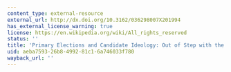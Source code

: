 ```yaml
---
content_type: external-resource
external_url: http://dx.doi.org/10.3162/036298007X201994
has_external_license_warning: true
license: https://en.wikipedia.org/wiki/All_rights_reserved
status: ''
title: 'Primary Elections and Candidate Ideology: Out of Step with the Primary Electorate?'
uid: aeba7593-26b8-4992-81c1-6a746033f780
wayback_url: ''
---
```

